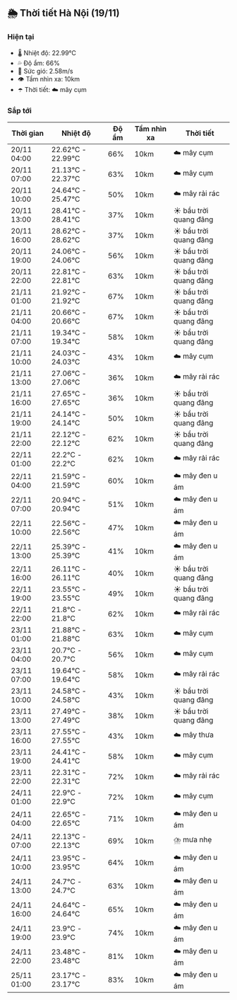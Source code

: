 ## 🌦️ Thời tiết Hà Nội (19/11)

### Hiện tại

- 🌡️ Nhiệt độ: 22.99℃
- 💦 Độ ẩm: 66%
- 💨 Sức gió: 2.58m/s
- 👁️ Tầm nhìn xa: 10km
- ☂️ Thời tiết: ☁️ mây cụm

### Sắp tới

| Thời gian | Nhiệt độ | Độ ẩm | Tầm nhìn xa | Thời tiết |
| --- | --- | --- | --- | --- |
| 20/11 04:00 | 22.62℃ - 22.99℃ | 66% | 10km | ☁️ mây cụm |
| 20/11 07:00 | 21.13℃ - 22.37℃ | 63% | 10km | ☁️ mây cụm |
| 20/11 10:00 | 24.64℃ - 25.47℃ | 50% | 10km | ☁️ mây rải rác |
| 20/11 13:00 | 28.41℃ - 28.41℃ | 37% | 10km | ☀️ bầu trời quang đãng |
| 20/11 16:00 | 28.62℃ - 28.62℃ | 37% | 10km | ☀️ bầu trời quang đãng |
| 20/11 19:00 | 24.06℃ - 24.06℃ | 56% | 10km | ☀️ bầu trời quang đãng |
| 20/11 22:00 | 22.81℃ - 22.81℃ | 63% | 10km | ☀️ bầu trời quang đãng |
| 21/11 01:00 | 21.92℃ - 21.92℃ | 67% | 10km | ☀️ bầu trời quang đãng |
| 21/11 04:00 | 20.66℃ - 20.66℃ | 67% | 10km | ☀️ bầu trời quang đãng |
| 21/11 07:00 | 19.34℃ - 19.34℃ | 58% | 10km | ☀️ bầu trời quang đãng |
| 21/11 10:00 | 24.03℃ - 24.03℃ | 43% | 10km | ☁️ mây cụm |
| 21/11 13:00 | 27.06℃ - 27.06℃ | 36% | 10km | ☁️ mây rải rác |
| 21/11 16:00 | 27.65℃ - 27.65℃ | 36% | 10km | ☀️ bầu trời quang đãng |
| 21/11 19:00 | 24.14℃ - 24.14℃ | 50% | 10km | ☀️ bầu trời quang đãng |
| 21/11 22:00 | 22.12℃ - 22.12℃ | 62% | 10km | ☀️ bầu trời quang đãng |
| 22/11 01:00 | 22.2℃ - 22.2℃ | 62% | 10km | ☁️ mây rải rác |
| 22/11 04:00 | 21.59℃ - 21.59℃ | 60% | 10km | ☁️ mây đen u ám |
| 22/11 07:00 | 20.94℃ - 20.94℃ | 51% | 10km | ☁️ mây đen u ám |
| 22/11 10:00 | 22.56℃ - 22.56℃ | 47% | 10km | ☁️ mây đen u ám |
| 22/11 13:00 | 25.39℃ - 25.39℃ | 41% | 10km | ☁️ mây đen u ám |
| 22/11 16:00 | 26.11℃ - 26.11℃ | 40% | 10km | ☀️ bầu trời quang đãng |
| 22/11 19:00 | 23.55℃ - 23.55℃ | 49% | 10km | ☀️ bầu trời quang đãng |
| 22/11 22:00 | 21.8℃ - 21.8℃ | 62% | 10km | ☁️ mây rải rác |
| 23/11 01:00 | 21.88℃ - 21.88℃ | 63% | 10km | ☁️ mây cụm |
| 23/11 04:00 | 20.7℃ - 20.7℃ | 56% | 10km | ☁️ mây cụm |
| 23/11 07:00 | 19.64℃ - 19.64℃ | 58% | 10km | ☁️ mây rải rác |
| 23/11 10:00 | 24.58℃ - 24.58℃ | 43% | 10km | ☀️ bầu trời quang đãng |
| 23/11 13:00 | 27.49℃ - 27.49℃ | 38% | 10km | ☀️ bầu trời quang đãng |
| 23/11 16:00 | 27.55℃ - 27.55℃ | 43% | 10km | ☁️ mây thưa |
| 23/11 19:00 | 24.41℃ - 24.41℃ | 58% | 10km | ☁️ mây cụm |
| 23/11 22:00 | 22.31℃ - 22.31℃ | 72% | 10km | ☁️ mây rải rác |
| 24/11 01:00 | 22.9℃ - 22.9℃ | 72% | 10km | ☁️ mây cụm |
| 24/11 04:00 | 22.65℃ - 22.65℃ | 71% | 10km | ☁️ mây đen u ám |
| 24/11 07:00 | 22.13℃ - 22.13℃ | 69% | 10km | ⛈️ mưa nhẹ |
| 24/11 10:00 | 23.95℃ - 23.95℃ | 64% | 10km | ☁️ mây đen u ám |
| 24/11 13:00 | 24.7℃ - 24.7℃ | 63% | 10km | ☁️ mây đen u ám |
| 24/11 16:00 | 24.64℃ - 24.64℃ | 65% | 10km | ☁️ mây đen u ám |
| 24/11 19:00 | 23.9℃ - 23.9℃ | 74% | 10km | ☁️ mây đen u ám |
| 24/11 22:00 | 23.48℃ - 23.48℃ | 81% | 10km | ☁️ mây đen u ám |
| 25/11 01:00 | 23.17℃ - 23.17℃ | 83% | 10km | ☁️ mây đen u ám |
